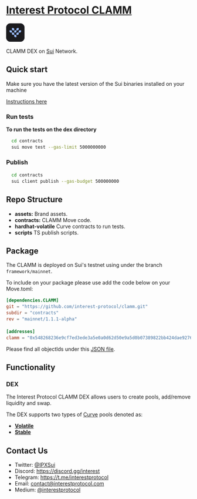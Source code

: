 # [Interest Protocol CLAMM](https://www.interestprotocol.com/)

 <p> <img width="50px"height="50px" src="./asset/logo.png" /></p> 
 
 CLAMM DEX on [Sui](https://sui.io/) Network.  
  
## Quick start  
  
Make sure you have the latest version of the Sui binaries installed on your machine

[Instructions here](https://docs.sui.io/devnet/build/install)

### Run tests

**To run the tests on the dex directory**

```bash
  cd contracts
  sui move test --gas-limit 5000000000
```

### Publish

```bash
  cd contracts
  sui client publish --gas-budget 500000000
```

## Repo Structure

- **assets:** Brand assets.
- **contracts:** CLAMM Move code.
- **hardhat-volatile** Curve contracts to run tests.
- **scripts** TS publish scripts.

## Package

The CLAMM is deployed on Sui's testnet using under the branch `framework/mainnet`.

To include on your package please use add the code below on your Move.toml:

```toml
[dependencies.CLAMM]
git = "https://github.com/interest-protocol/clamm.git"
subdir = "contracts"
rev = "mainnet/1.1.1-alpha"

[addresses]
clamm = "0x548268236e9cf7ed3ede3a5e0a0d62d50e9a5d0b07389822bb424dae927684e6"
```

Please find all objectIds under this [JSON file](./clamm.json).

## Functionality

### DEX

The Interest Protocol CLAMM DEX allows users to create pools, add/remove liquidity and swap.

The DEX supports two types of [Curve](https://curve.fi/) pools denoted as:

- **[Volatile](https://resources.curve.fi/base-features/understanding-crypto-pools/)**
- **[Stable](https://miguelmota.com/blog/understanding-stableswap-curve/)**

## Contact Us

- Twitter: [@IPXSui](https://twitter.com/IPXSui)
- Discord: https://discord.gg/interest
- Telegram: https://t.me/interestprotocol
- Email: [contact@interestprotocol.com](mailto:contact@interestprotocol.com)
- Medium: [@interestprotocol](https://medium.com/@interestprotocol)
